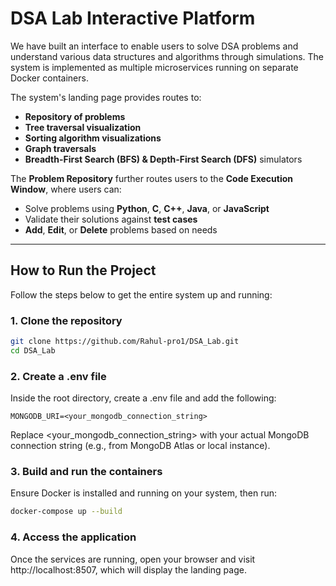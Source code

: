 # DSA Lab Interactive Platform

We have built an interface to enable users to solve DSA problems and understand various data structures and algorithms through simulations. The system is implemented as multiple microservices running on separate Docker containers. 

The system's landing page provides routes to:
- **Repository of problems**
- **Tree traversal visualization**
- **Sorting algorithm visualizations**
- **Graph traversals**
- **Breadth-First Search (BFS) & Depth-First Search (DFS)** simulators

The **Problem Repository** further routes users to the **Code Execution Window**, where users can:
- Solve problems using **Python**, **C**, **C++**, **Java**, or **JavaScript**
- Validate their solutions against **test cases**
- **Add**, **Edit**, or **Delete** problems based on needs

---

## How to Run the Project

Follow the steps below to get the entire system up and running:

### 1. **Clone the repository**
```bash
git clone https://github.com/Rahul-pro1/DSA_Lab.git
cd DSA_Lab
```

### 2. Create a .env file
Inside the root directory, create a .env file and add the following:
```env
MONGODB_URI=<your_mongodb_connection_string>
```
Replace <your_mongodb_connection_string> with your actual MongoDB connection string (e.g., from MongoDB Atlas or local instance).

### 3. Build and run the containers
Ensure Docker is installed and running on your system, then run:
```bash
docker-compose up --build
```

### 4. Access the application
Once the services are running, open your browser and visit http://localhost:8507, which will display the landing page.
